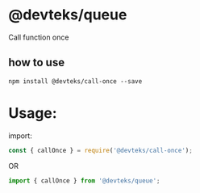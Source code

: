 # @devteks/queue

Call function once

## how to use
`npm install @devteks/call-once --save` 

# Usage:
import:
```javascript
const { callOnce } = require('@devteks/call-once');
```
OR
```typescript
import { callOnce } from '@devteks/queue';
```
